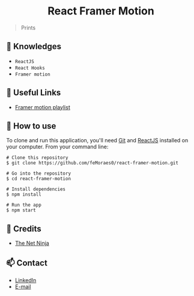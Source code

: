 <h1 align="center">React Framer Motion</h1>

> Prints

## :rocket: Knowledges
 - `ReactJS`
 - `React Hooks`
 - `Framer motion`

## :paperclip: Useful Links
 - [Framer motion playlist](https://www.youtube.com/playlist?list=PL4cUxeGkcC9iHDnQfTHEVVceOEBsOf07i)

## :book: How to use

To clone and run this application, you'll need [Git](https://git-scm.com/downloads) and [ReactJS](https://reactjs.org/docs/getting-started.html) installed on your computer. From your command line:

```
# Clone this repository
$ git clone https://github.com/feMoraes0/react-framer-motion.git

# Go into the repository
$ cd react-framer-motion

# Install dependencies
$ npm install

# Run the app
$ npm start
```

## :link: Credits
 - [The Net Ninja](https://www.youtube.com/channel/UCW5YeuERMmlnqo4oq8vwUpg)

## :mailbox: Contact
  - <a target="_blank" href="https://www.linkedin.com/in/fernando-moraes-48a26916a/">LinkedIn</a>
  - <a target="_blank" href="mailto:fernandomoraes.lopes@gmail.com">E-mail</a>